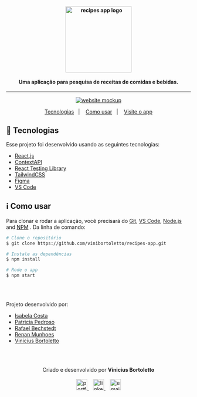 <h4 align="center">
  <img width="180px" alt="recipes app logo" src="https://i.imgur.com/xOXBDGH.png" />
  <br /><br />
  Uma aplicação para pesquisa de receitas de comidas e bebidas.
</h4>

<hr />

<p align="center">
  <a href="https://vini-recipes-app.vercel.app/">
      <img alt="website mockup" src="https://i.imgur.com/4VVeffy.png" />    
  </a>
</p>

<p align="center">
  <a href="#rocket-tecnologias">Tecnologias</a>&nbsp;&nbsp;&nbsp;|&nbsp;&nbsp;&nbsp;
  <a href="#information_source-como-usar">Como usar</a>&nbsp;&nbsp;&nbsp;|&nbsp;&nbsp;&nbsp;
  <a href="https://vini-recipes-app.vercel.app/">Visite o app</a>
</p>

## :rocket: Tecnologias

Esse projeto foi desenvolvido usando as seguintes tecnologias:

-  [React.js](https://reactjs.org/)
-  [ContextAPI](https://reactjs.org/)
-  [React Testing Library](https://testing-library.com/docs/react-testing-library/intro/)
-  [TailwindCSS](https://tailwindcss.com/)
-  [Figma](https://figma.com/)
-  [VS Code](https://code.visualstudio.com/)

## :information_source: Como usar

Para clonar e rodar a aplicação, você precisará do [Git](https://git-scm.com), [VS Code](https://code.visualstudio.com/), [Node.js](https://nodejs.org/) and [NPM](https://www.npmjs.com/) . Da linha de comando:

```bash
# Clone o repositório
$ git clone https://github.com/vinibortoletto/recipes-app.git

# Instale as dependências
$ npm install

# Rode o app
$ npm start

```

<br/><br/>

<p>Projeto desenvolvido por:</p>
<ul>
  <li><a href="https://github.com/isaacost"/>Isabela Costa</a></li>
  <li><a href="https://github.com/PatriciaPSP"/>Patricia Pedroso</a></li>
  <li><a href="https://github.com/RafaelBechstedt"/>Rafael Bechstedt</a></li>
  <li><a href="https://github.com/munhoesrc"/>Renan Munhoes</a></li>
  <li><a href="https://github.com/vinibortoletto"/>Vinicius Bortoletto</a></li>
</ul>

<br/><br/>

<p align="center">
  Criado e desenvolvido por <b>Vinicius Bortoletto</b>
  <br/><br/>
  
  <a href="https://vinibortoletto.vercel.app/">
    <img alt="portfolio" height="30px" src="https://i.imgur.com/7lbNPnj.png" />
  </a>
  &nbsp;&nbsp;
  <a href="https://www.linkedin.com/in/vinicius-bortoletto/">
    <img alt="linkedIn" height="30px" src="https://i.imgur.com/TQRXxhT.png" />
  </a>
  &nbsp;&nbsp;
  <a href="mailto:ovinibortoletto@gmail.com?subject=website contact">
    <img alt="email" height="30px" src="https://i.imgur.com/wu7e3PJ.png" />
  </a>
</p>